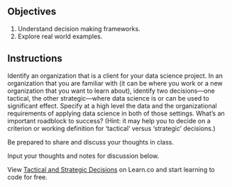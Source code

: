 ## Objectives

1. Understand decision making frameworks.
2. Explore real world examples.

## Instructions

Identify an organization that is a client for your data science project. In an organization that you are familiar with (it can be where you work or a new organization that you want to learn about), identify two decisions—one tactical, the other strategic—where data science is or can be used to significant effect.  Specify at a high level the data and the organizational requirements of applying data science in both of those settings. What’s an important roadblock to success?  (Hint: it may help you to decide on a criterion or working definition for ‘tactical’ versus ‘strategic’ decisions.)

Be prepared to share and discuss your thoughts in class.

Input your thoughts and notes for discussion below.

<p class='util--hide'>View <a href='https://learn.co/lessons/tactical-and-strategic-decisions'>Tactical and Strategic Decisions</a> on Learn.co and start learning to code for free.</p>
